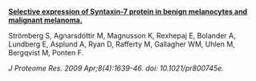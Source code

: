 [**Selective expression of Syntaxin-7 protein in benign melanocytes and malignant melanoma.**](https://www.ncbi.nlm.nih.gov/pubmed/19714869)

Strömberg S, Agnarsdóttir M, Magnusson K, Rexhepaj E, Bolander A, Lundberg E, Asplund A, Ryan D, Rafferty M, Gallagher WM, Uhlen M, Bergqvist M, Ponten F.

*J Proteome Res. 2009 Apr;8(4):1639-46. doi: 10.1021/pr800745e.*
